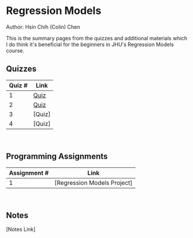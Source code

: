 # Regression Models

Author: Hsin Chih (Colin) Chen </br>

This is the summary pages from the quizzes and additional materials which I do think it's beneficial for the beginners in JHU's Regression Models course.</br>

## Quizzes
Quiz # | Link 
--- | --- 
1 | [Quiz](https://github.com/hsc251/RLearn/blob/master/07_Regression_Models/quiz/JHU07_quiz1.md)
2 | [Quiz](https://github.com/hsc251/RLearn/blob/master/07_Regression_Models/quiz/JHU07_quiz2.md)
3 | [Quiz]
4 | [Quiz]
</br>

## Programming Assignments
Assignment # | Link 
--- | --- 
1 | [Regression Models Project]
</br>

## Notes
[Notes Link]
